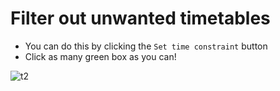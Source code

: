 # Filter out unwanted timetables
- You can do this by clicking the `Set time constraint` button
- Click as many green box as you can!  
  
![t2](https://user-images.githubusercontent.com/23183656/33881867-28aeb94e-df71-11e7-92c0-383386c4325e.gif)


